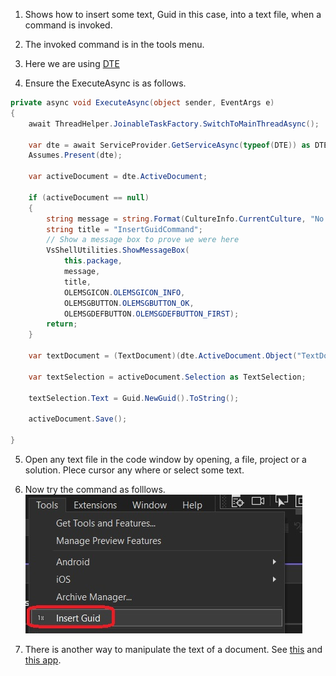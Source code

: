 
1. Shows how to insert some text, Guid in this case, into a text file, when a command is invoked.

2. The invoked command is in the tools menu. 

3. Here we are using [DTE](https://learn.microsoft.com/en-us/dotnet/api/envdte) 

4. Ensure the ExecuteAsync is as follows. 

```cs
private async void ExecuteAsync(object sender, EventArgs e)
{
    await ThreadHelper.JoinableTaskFactory.SwitchToMainThreadAsync();

    var dte = await ServiceProvider.GetServiceAsync(typeof(DTE)) as DTE;
    Assumes.Present(dte);

    var activeDocument = dte.ActiveDocument;

    if (activeDocument == null)
    {
        string message = string.Format(CultureInfo.CurrentCulture, "No document is open.", this.GetType().FullName);
        string title = "InsertGuidCommand";
        // Show a message box to prove we were here
        VsShellUtilities.ShowMessageBox(
            this.package,
            message,
            title,
            OLEMSGICON.OLEMSGICON_INFO,
            OLEMSGBUTTON.OLEMSGBUTTON_OK,
            OLEMSGDEFBUTTON.OLEMSGDEFBUTTON_FIRST);
        return;
    }

    var textDocument = (TextDocument)(dte.ActiveDocument.Object("TextDocument"));

    var textSelection = activeDocument.Selection as TextSelection;

    textSelection.Text = Guid.NewGuid().ToString();

    activeDocument.Save();

}
```

5. Open any text file in the code window by opening, a file, project or a solution. Plece cursor any where or select some text.

6. Now try the command as folllows.
![Insert Guid in Tools Menu](./images/50_50InsertGuidInToolsMenu.jpg)

7. There is another way to manipulate the text of a document. See [this](https://github.com/AvtsVivek/LearnVsExt/tree/main/src/tasks/552400-VsixCommandCommunity) and [this app](https://github.com/AvtsVivek/LearnVsExt/tree/main/src/apps/552400-VsixCommandCommunity).